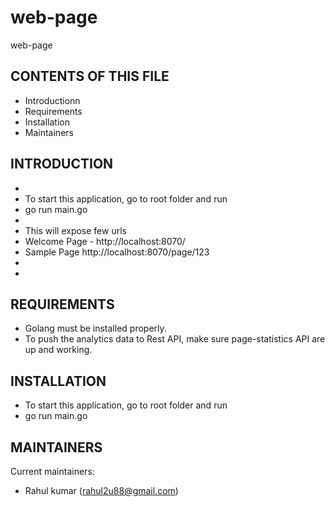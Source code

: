# web-page
web-page

CONTENTS OF THIS FILE
---------------------

 * Introductionn
 * Requirements
 * Installation
 * Maintainers

INTRODUCTION
------------

 * 
 * To start this application, go to root folder and run
 * go run main.go
 *  
 * This will expose few urls
 * Welcome Page - http://localhost:8070/
 * Sample Page http://localhost:8070/page/123
 * 
 *  

REQUIREMENTS
-------------------

 * Golang must be installed properly.
 * To push the analytics data to Rest API, make sure page-statistics API are up and working.

INSTALLATION
-----------

 * To start this application, go to root folder and run
 * go run main.go

MAINTAINERS
-----------

Current maintainers:

 * Rahul kumar (rahul2u88@gmail.com)

